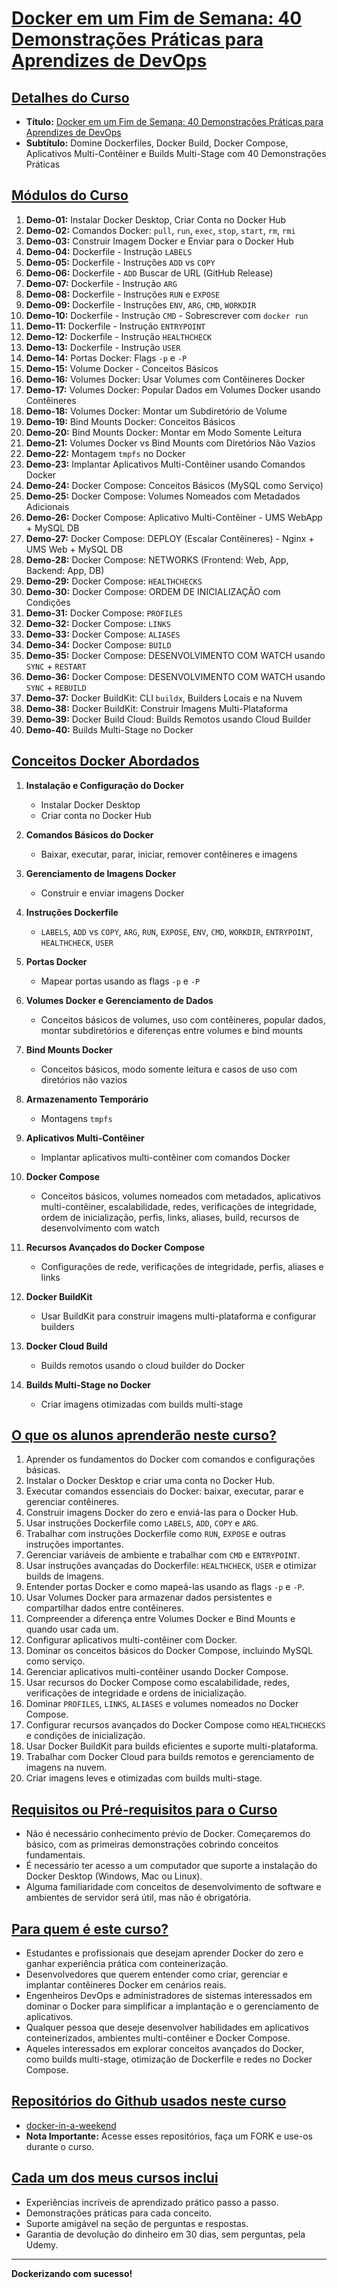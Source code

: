 # [Docker em um Fim de Semana: 40 Demonstrações Práticas para Aprendizes de DevOps](https://links.stacksimplify.com/docker-in-a-weekend-40-practical-demos-for-devops)

## [Detalhes do Curso](https://links.stacksimplify.com/docker-in-a-weekend-40-practical-demos-for-devops)
- **Título:** [Docker em um Fim de Semana: 40 Demonstrações Práticas para Aprendizes de DevOps](https://links.stacksimplify.com/docker-in-a-weekend-40-practical-demos-for-devops)
- **Subtítulo:** Domine Dockerfiles, Docker Build, Docker Compose, Aplicativos Multi-Contêiner e Builds Multi-Stage com 40 Demonstrações Práticas

## [Módulos do Curso](https://links.stacksimplify.com/docker-in-a-weekend-40-practical-demos-for-devops)
1. **Demo-01:** Instalar Docker Desktop, Criar Conta no Docker Hub
2. **Demo-02:** Comandos Docker: `pull`, `run`, `exec`, `stop`, `start`, `rm`, `rmi`
3. **Demo-03:** Construir Imagem Docker e Enviar para o Docker Hub
4. **Demo-04:** Dockerfile - Instrução `LABELS`
5. **Demo-05:** Dockerfile - Instruções `ADD` vs `COPY`
6. **Demo-06:** Dockerfile - `ADD` Buscar de URL (GitHub Release)
7. **Demo-07:** Dockerfile - Instrução `ARG`
8. **Demo-08:** Dockerfile - Instruções `RUN` e `EXPOSE`
9. **Demo-09:** Dockerfile - Instruções `ENV`, `ARG`, `CMD`, `WORKDIR`
10. **Demo-10:** Dockerfile - Instrução `CMD` - Sobrescrever com `docker run`
11. **Demo-11:** Dockerfile - Instrução `ENTRYPOINT`
12. **Demo-12:** Dockerfile - Instrução `HEALTHCHECK`
13. **Demo-13:** Dockerfile - Instrução `USER`
14. **Demo-14:** Portas Docker: Flags `-p` e `-P`
15. **Demo-15:** Volume Docker - Conceitos Básicos
16. **Demo-16:** Volumes Docker: Usar Volumes com Contêineres Docker
17. **Demo-17:** Volumes Docker: Popular Dados em Volumes Docker usando Contêineres
18. **Demo-18:** Volumes Docker: Montar um Subdiretório de Volume
19. **Demo-19:** Bind Mounts Docker: Conceitos Básicos
20. **Demo-20:** Bind Mounts Docker: Montar em Modo Somente Leitura
21. **Demo-21:** Volumes Docker vs Bind Mounts com Diretórios Não Vazios
22. **Demo-22:** Montagem `tmpfs` no Docker
23. **Demo-23:** Implantar Aplicativos Multi-Contêiner usando Comandos Docker
24. **Demo-24:** Docker Compose: Conceitos Básicos (MySQL como Serviço)
25. **Demo-25:** Docker Compose: Volumes Nomeados com Metadados Adicionais
26. **Demo-26:** Docker Compose: Aplicativo Multi-Contêiner - UMS WebApp + MySQL DB
27. **Demo-27:** Docker Compose: DEPLOY (Escalar Contêineres) - Nginx + UMS Web + MySQL DB
28. **Demo-28:** Docker Compose: NETWORKS (Frontend: Web, App, Backend: App, DB)
29. **Demo-29:** Docker Compose: `HEALTHCHECKS`
30. **Demo-30:** Docker Compose: ORDEM DE INICIALIZAÇÃO com Condições
31. **Demo-31:** Docker Compose: `PROFILES`
32. **Demo-32:** Docker Compose: `LINKS`
33. **Demo-33:** Docker Compose: `ALIASES`
34. **Demo-34:** Docker Compose: `BUILD`
35. **Demo-35:** Docker Compose: DESENVOLVIMENTO COM WATCH usando `SYNC` + `RESTART`
36. **Demo-36:** Docker Compose: DESENVOLVIMENTO COM WATCH usando `SYNC` + `REBUILD`
37. **Demo-37:** Docker BuildKit: CLI `buildx`, Builders Locais e na Nuvem
38. **Demo-38:** Docker BuildKit: Construir Imagens Multi-Plataforma
39. **Demo-39:** Docker Build Cloud: Builds Remotos usando Cloud Builder
40. **Demo-40:** Builds Multi-Stage no Docker

## [Conceitos Docker Abordados](https://links.stacksimplify.com/docker-in-a-weekend-40-practical-demos-for-devops)
1. **Instalação e Configuração do Docker**
   - Instalar Docker Desktop
   - Criar conta no Docker Hub

2. **Comandos Básicos do Docker**
   - Baixar, executar, parar, iniciar, remover contêineres e imagens

3. **Gerenciamento de Imagens Docker**
   - Construir e enviar imagens Docker

4. **Instruções Dockerfile**
   - `LABELS`, `ADD` vs `COPY`, `ARG`, `RUN`, `EXPOSE`, `ENV`, `CMD`, `WORKDIR`, `ENTRYPOINT`, `HEALTHCHECK`, `USER`

5. **Portas Docker**
   - Mapear portas usando as flags `-p` e `-P`

6. **Volumes Docker e Gerenciamento de Dados**
   - Conceitos básicos de volumes, uso com contêineres, popular dados, montar subdiretórios e diferenças entre volumes e bind mounts

7. **Bind Mounts Docker**
   - Conceitos básicos, modo somente leitura e casos de uso com diretórios não vazios

8. **Armazenamento Temporário**
   - Montagens `tmpfs`

9. **Aplicativos Multi-Contêiner**
   - Implantar aplicativos multi-contêiner com comandos Docker

10. **Docker Compose**
    - Conceitos básicos, volumes nomeados com metadados, aplicativos multi-contêiner, escalabilidade, redes, verificações de integridade, ordem de inicialização, perfis, links, aliases, build, recursos de desenvolvimento com watch

11. **Recursos Avançados do Docker Compose**
    - Configurações de rede, verificações de integridade, perfis, aliases e links

12. **Docker BuildKit**
    - Usar BuildKit para construir imagens multi-plataforma e configurar builders

13. **Docker Cloud Build**
    - Builds remotos usando o cloud builder do Docker

14. **Builds Multi-Stage no Docker**
    - Criar imagens otimizadas com builds multi-stage

## [O que os alunos aprenderão neste curso?](https://links.stacksimplify.com/docker-in-a-weekend-40-practical-demos-for-devops)
1. Aprender os fundamentos do Docker com comandos e configurações básicas.
2. Instalar o Docker Desktop e criar uma conta no Docker Hub.
3. Executar comandos essenciais do Docker: baixar, executar, parar e gerenciar contêineres.
4. Construir imagens Docker do zero e enviá-las para o Docker Hub.
5. Usar instruções Dockerfile como `LABELS`, `ADD`, `COPY` e `ARG`.
6. Trabalhar com instruções Dockerfile como `RUN`, `EXPOSE` e outras instruções importantes.
7. Gerenciar variáveis de ambiente e trabalhar com `CMD` e `ENTRYPOINT`.
8. Usar instruções avançadas do Dockerfile: `HEALTHCHECK`, `USER` e otimizar builds de imagens.
9. Entender portas Docker e como mapeá-las usando as flags `-p` e `-P`.
10. Usar Volumes Docker para armazenar dados persistentes e compartilhar dados entre contêineres.
11. Compreender a diferença entre Volumes Docker e Bind Mounts e quando usar cada um.
12. Configurar aplicativos multi-contêiner com Docker.
13. Dominar os conceitos básicos do Docker Compose, incluindo MySQL como serviço.
14. Gerenciar aplicativos multi-contêiner usando Docker Compose.
15. Usar recursos do Docker Compose como escalabilidade, redes, verificações de integridade e ordens de inicialização.
16. Dominar `PROFILES`, `LINKS`, `ALIASES` e volumes nomeados no Docker Compose.
17. Configurar recursos avançados do Docker Compose como `HEALTHCHECKS` e condições de inicialização.
18. Usar Docker BuildKit para builds eficientes e suporte multi-plataforma.
19. Trabalhar com Docker Cloud para builds remotos e gerenciamento de imagens na nuvem.
20. Criar imagens leves e otimizadas com builds multi-stage.

## [Requisitos ou Pré-requisitos para o Curso](https://links.stacksimplify.com/docker-in-a-weekend-40-practical-demos-for-devops)
- Não é necessário conhecimento prévio de Docker. Começaremos do básico, com as primeiras demonstrações cobrindo conceitos fundamentais.
- É necessário ter acesso a um computador que suporte a instalação do Docker Desktop (Windows, Mac ou Linux).
- Alguma familiaridade com conceitos de desenvolvimento de software e ambientes de servidor será útil, mas não é obrigatória.

## [Para quem é este curso?](https://links.stacksimplify.com/docker-in-a-weekend-40-practical-demos-for-devops)
- Estudantes e profissionais que desejam aprender Docker do zero e ganhar experiência prática com conteinerização.
- Desenvolvedores que querem entender como criar, gerenciar e implantar contêineres Docker em cenários reais.
- Engenheiros DevOps e administradores de sistemas interessados em dominar o Docker para simplificar a implantação e o gerenciamento de aplicativos.
- Qualquer pessoa que deseje desenvolver habilidades em aplicativos conteinerizados, ambientes multi-contêiner e Docker Compose.
- Aqueles interessados em explorar conceitos avançados do Docker, como builds multi-stage, otimização de Dockerfile e redes no Docker Compose.

## [Repositórios do Github usados neste curso](https://links.stacksimplify.com/docker-in-a-weekend-40-practical-demos-for-devops)
- [docker-in-a-weekend](https://github.com/stacksimplify/docker-in-a-weekend)
- **Nota Importante:** Acesse esses repositórios, faça um FORK e use-os durante o curso.

## [Cada um dos meus cursos inclui](https://links.stacksimplify.com/docker-in-a-weekend-40-practical-demos-for-devops)
- Experiências incríveis de aprendizado prático passo a passo.
- Demonstrações práticas para cada conceito.
- Suporte amigável na seção de perguntas e respostas.
- Garantia de devolução do dinheiro em 30 dias, sem perguntas, pela Udemy.

---
**Dockerizando com sucesso!**